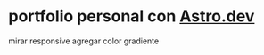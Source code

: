 # portfolio personal con [Astro.dev](https://astro.build/)

mirar responsive
agregar color gradiente